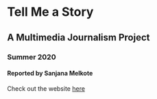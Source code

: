 # Tell Me a Story 
## A Multimedia Journalism Project
### Summer 2020
#### Reported by Sanjana Melkote
Check out the website [here](https://sanjanamelkote.github.io/tell-me-a-story/)
